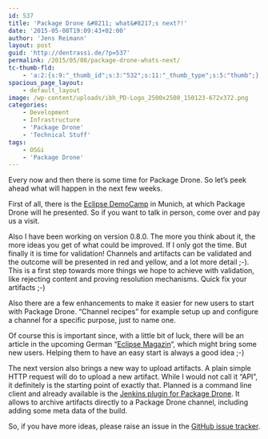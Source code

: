 ```yaml
---
id: 537
title: 'Package Drone &#8211; what&#8217;s next?!'
date: '2015-05-08T19:09:43+02:00'
author: 'Jens Reimann'
layout: post
guid: 'http://dentrassi.de/?p=537'
permalink: /2015/05/08/package-drone-whats-next/
tc-thumb-fld:
    - 'a:2:{s:9:"_thumb_id";s:3:"532";s:11:"_thumb_type";s:5:"thumb";}'
spacious_page_layout:
    - default_layout
image: /wp-content/uploads/ibh_PD-Logo_2500x2500_150123-672x372.png
categories:
    - Development
    - Infrastructure
    - 'Package Drone'
    - 'Technical Stuff'
tags:
    - OSGi
    - 'Package Drone'
---
```


Every now and then there is some time for Package Drone. So let’s peek ahead what will happen in the next few weeks.

First of all, there is the [Eclipse DemoCamp](http://packagedrone.org/2015/05/06/package-drone-eclipse-democamp-mars-2015-in-munich/) in Munich, at which Package Drone will he presented. So if you want to talk in person, come over and pay us a visit.

<!-- more -->

Also I have been working on version 0.8.0. The more you think about it, the more ideas you get of what could be improved. If I only got the time. But finally it is time for validation! Channels and artifacts can be validated and the outcome will be presented in red and yellow, and a lot more detail ;-). This is a first step towards more things we hope to achieve with validation, like rejecting content and proving resolution mechanisms. Quick fix your artifacts ;-)

Also there are a few enhancements to make it easier for new users to start with Package Drone. “Channel recipes” for example setup up and configure a channel for a specific purpose, just to name one.

Of course this is important since, with a little bit of luck, there will be an article in the upcoming German “[Eclipse Magazin](https://jaxenter.de/magazine/eclipse-magazin)“, which might bring some new users. Helping them to have an easy start is always a good idea ;-)

The next version also brings a new way to upload artifacts. A plain simple HTTP request will do to upload a new artifact. While I would not call it “API”, it definitely is the starting point of exactly that. Planned is a command line client and already available is the [Jenkins plugin for Package Drone](https://github.com/ctron/package-drone-jenkins). It allows to archive artifacts directly to a Package Drone channel, including adding some meta data of the build.

So, if you have more ideas, please raise an issue in the [GitHub issue tracker](https://github.com/ctron/package-drone/issues).
